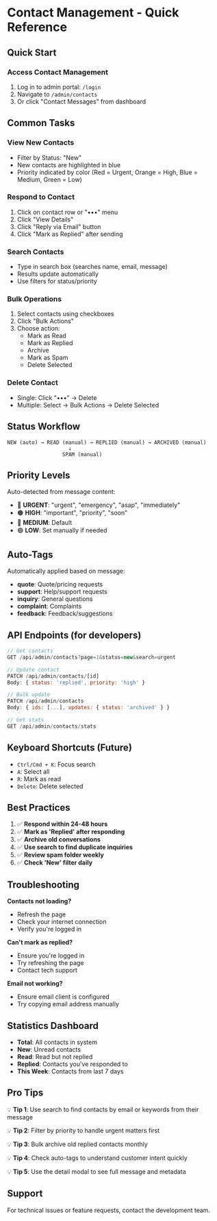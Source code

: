 # Contact Management - Quick Reference

## Quick Start

### Access Contact Management

1. Log in to admin portal: `/login`
2. Navigate to `/admin/contacts`
3. Or click "Contact Messages" from dashboard

## Common Tasks

### View New Contacts

- Filter by Status: "New"
- New contacts are highlighted in blue
- Priority indicated by color (Red = Urgent, Orange = High, Blue = Medium, Green = Low)

### Respond to Contact

1. Click on contact row or "•••" menu
2. Click "View Details"
3. Click "Reply via Email" button
4. Click "Mark as Replied" after sending

### Search Contacts

- Type in search box (searches name, email, message)
- Results update automatically
- Use filters for status/priority

### Bulk Operations

1. Select contacts using checkboxes
2. Click "Bulk Actions"
3. Choose action:
   - Mark as Read
   - Mark as Replied
   - Archive
   - Mark as Spam
   - Delete Selected

### Delete Contact

- Single: Click "•••" → Delete
- Multiple: Select → Bulk Actions → Delete Selected

## Status Workflow

```
NEW (auto) → READ (manual) → REPLIED (manual) → ARCHIVED (manual)
                    ↓
                  SPAM (manual)
```

## Priority Levels

Auto-detected from message content:

- 🔴 **URGENT**: "urgent", "emergency", "asap", "immediately"
- 🟠 **HIGH**: "important", "priority", "soon"
- 🔵 **MEDIUM**: Default
- 🟢 **LOW**: Set manually if needed

## Auto-Tags

Automatically applied based on message:

- **quote**: Quote/pricing requests
- **support**: Help/support requests
- **inquiry**: General questions
- **complaint**: Complaints
- **feedback**: Feedback/suggestions

## API Endpoints (for developers)

```javascript
// Get contacts
GET /api/admin/contacts?page=1&status=new&search=urgent

// Update contact
PATCH /api/admin/contacts/[id]
Body: { status: 'replied', priority: 'high' }

// Bulk update
PATCH /api/admin/contacts
Body: { ids: [...], updates: { status: 'archived' } }

// Get stats
GET /api/admin/contacts/stats
```

## Keyboard Shortcuts (Future)

- `Ctrl/Cmd + K`: Focus search
- `A`: Select all
- `R`: Mark as read
- `Delete`: Delete selected

## Best Practices

1. ✅ **Respond within 24-48 hours**
2. ✅ **Mark as 'Replied' after responding**
3. ✅ **Archive old conversations**
4. ✅ **Use search to find duplicate inquiries**
5. ✅ **Review spam folder weekly**
6. ✅ **Check 'New' filter daily**

## Troubleshooting

**Contacts not loading?**

- Refresh the page
- Check your internet connection
- Verify you're logged in

**Can't mark as replied?**

- Ensure you're logged in
- Try refreshing the page
- Contact tech support

**Email not working?**

- Ensure email client is configured
- Try copying email address manually

## Statistics Dashboard

- **Total**: All contacts in system
- **New**: Unread contacts
- **Read**: Read but not replied
- **Replied**: Contacts you've responded to
- **This Week**: Contacts from last 7 days

## Pro Tips

💡 **Tip 1**: Use search to find contacts by email or keywords from their message

💡 **Tip 2**: Filter by priority to handle urgent matters first

💡 **Tip 3**: Bulk archive old replied contacts monthly

💡 **Tip 4**: Check auto-tags to understand customer intent quickly

💡 **Tip 5**: Use the detail modal to see full message and metadata

## Support

For technical issues or feature requests, contact the development team.
